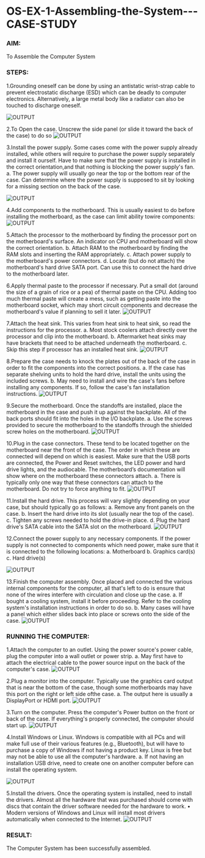 # OS-EX-1-Assembling-the-System---CASE-STUDY

### AIM:
To Assemble the Computer System
### STEPS:
1.Grounding oneself can be done by using an antistatic wrist-strap cable to prevent electrostatic discharge (ESD) which can be deadly to computer electronics. Alternatively, a large metal body like a radiator can also be touched to discharge oneself.

![OUTPUT](/os_1.1.png)

2.To Open the case. Unscrew the side panel (or slide it toward the back of the case) to do so
![OUTPUT](/os_1.2.png)

3.Install the power supply. Some cases come with the power supply already installed, while others will require to purchase the power supply separately and install it ourself. Have to make sure that the power supply is installed in the correct orientation,and that nothing is blocking the power supply's fan. a. The power supply will usually go near the top or the bottom rear of the case. Can determine where the power supply is supposed to sit by looking for a missing section on the back of the case.

![OUTPUT](/os_1.3.png)

4.Add components to the motherboard. This is usually easiest to do before installing the motherboard, as the case can limit ability towire components:
![OUTPUT](/os_1.4.png)

5.Attach the processor to the motherboard by finding the processor port on the motherboard's surface. An indicator on CPU and motherboard will show the correct orientation. b. Attach RAM to the motherboard by finding the RAM slots and inserting the RAM appropriately. c. Attach power supply to the motherboard's power connectors. d. Locate (but do not attach) the motherboard's hard drive SATA port. Can use this to connect the hard drive to the motherboard later.

6.Apply thermal paste to the processor if necessary. Put a small dot (around the size of a grain of rice or a pea) of thermal paste on the CPU. Adding too much thermal paste will create a mess, such as getting paste into the motherboard socket, which may short circuit components and decrease the motherboard's value if planning to sell it later.
![OUTPUT](/os_1.6.png)

7.Attach the heat sink. This varies from heat sink to heat sink, so read the instructions for the processor. a. Most stock coolers attach directly over the processor and clip into the motherboard. b. Aftermarket heat sinks may have brackets that need to be attached underneath the motherboard. c. Skip this step if processor has an installed heat sink.
![OUTPUT](/os_1.7.png)

8.Prepare the case needs to knock the plates out of the back of the case in order to fit the components into the correct positions. a. If the case has separate shelving units to hold the hard drive, install the units using the included screws. b. May need to install and wire the case's fans before installing any components. If so, follow the case's fan installation instructions.
![OUTPUT](/os_1.8.png)

9.Secure the motherboard. Once the standoffs are installed, place the motherboard in the case and push it up against the backplate. All of the back ports should fit into the holes in the I/O backplate. a. Use the screws provided to secure the motherboard to the standoffs through the shielded screw holes on the motherboard.
![OUTPUT](/os_1.9.png)

10.Plug in the case connectors. These tend to be located together on the motherboard near the front of the case. The order in which these are connected will depend on which is easiest. Make sure that the USB ports are connected, the Power and Reset switches, the LED power and hard drive lights, and the audiocable. The motherboard’s documentation will show where on the motherboard these connectors attach. a. There is typically only one way that these connectors can attach to the motherboard. Do not try to force anything to fit.
![OUTPUT](/os_1.10.png)

11.Install the hard drive. This process will vary slightly depending on your case, but should typically go as follows: a. Remove any front panels on the case. b. Insert the hard drive into its slot (usually near the top of the case). c. Tighten any screws needed to hold the drive-in place. d. Plug the hard drive's SATA cable into the SATA slot on the motherboard.
![OUTPUT](/os_1.11.png)

12.Connect the power supply to any necessary components. If the power supply is not connected to components which need power, make sure that it is connected to the following locations: a. Motherboard b. Graphics card(s) c. Hard drive(s)

![OUTPUT](/os_1.12.png)

13.Finish the computer assembly. Once placed and connected the various internal components for the computer, all that's left to do is ensure that none of the wires interfere with circulation and close up the case. a. If bought a cooling system, install it before proceeding. Refer to the cooling system's installation instructions in order to do so. b. Many cases will have a panel which either slides back into place or screws onto the side of the case.
![OUTPUT](/os_1.13.png)

### RUNNING THE COMPUTER:
1.Attach the computer to an outlet. Using the power source's power cable, plug the computer into a wall outlet or power strip. a. May first have to attach the electrical cable to the power source input on the back of the computer's case.
![OUTPUT](/os_1.14.png)

2.Plug a monitor into the computer. Typically use the graphics card output that is near the bottom of the case, though some motherboards may have this port on the right or left side ofthe case. a. The output here is usually a DisplayPort or HDMI port.
![OUTPUT](/os_1.15.png)

3.Turn on the computer. Press the computer's Power button on the front or back of the case. If everything's properly connected, the computer should start up.
![OUTPUT]()

4.Install Windows or Linux. Windows is compatible with all PCs and will make full use of their various features (e.g., Bluetooth), but will have to purchase a copy of Windows if not having a product key. Linux is free but may not be able to use all the computer's hardware. a. If not having an installation USB drive, need to create one on another computer before can install the operating system.

![OUTPUT](/os_1.16.png)

5.Install the drivers. Once the operating system is installed, need to install the drivers. Almost all the hardware that was purchased should come with discs that contain the driver software needed for the hardware to work. • Modern versions of Windows and Linux will install most drivers automatically when connected to the Internet.
![OUTPUT](/os_1.17.png)


### RESULT:
The Computer System has been successfully assembled.